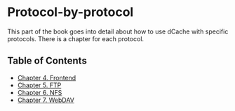 Protocol-by-protocol
====================

This part of the book goes into detail about how to use dCache with
specific protocols.  There is a chapter for each protocol.

Table of Contents
-----------------

* [Chapter 4. Frontend](frontend.md)
* [Chapter 5. FTP](ftp.md)
* [Chapter 6. NFS](nfs.md)
* [Chapter 7. WebDAV](webdav.md)
